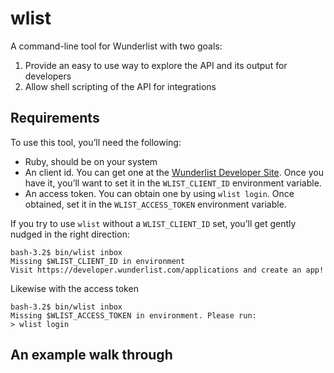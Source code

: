 # wlist

A command-line tool for Wunderlist with two goals:
 
1. Provide an easy to use way to explore the API and its output for developers
2. Allow shell scripting of the API for integrations
 
## Requirements

To use this tool, you’ll need the following:

* Ruby, should be on your system
* An client id. You can get one at the [Wunderlist Developer Site](https://developer.wunderlist.com/applications). Once you have it, you’ll want to set it in the `WLIST_CLIENT_ID` environment variable.  
* An access token. You can obtain one by using `wlist login`. Once obtained, set it in the `WLIST_ACCESS_TOKEN` environment variable.

If you try to use `wlist` without a `WLIST_CLIENT_ID` set, you’ll get gently nudged in the right direction:


    bash-3.2$ bin/wlist inbox
    Missing $WLIST_CLIENT_ID in environment
    Visit https://developer.wunderlist.com/applications and create an app!

Likewise with the access token

    bash-3.2$ bin/wlist inbox 
    Missing $WLIST_ACCESS_TOKEN in environment. Please run:
    > wlist login
    
## An example walk through